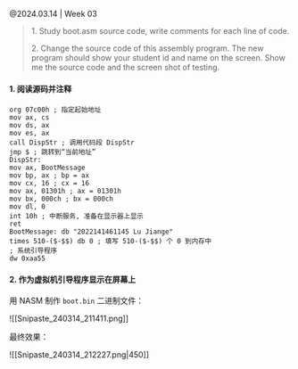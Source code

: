 @2024.03.14 | Week 03

> 1\. Study boot.asm source code, write comments for each line of code.
> 
> 2\. Change the source code of this assembly program. The new program should show your student id and name on the screen. Show me the source code and the screen shot of testing.

#### 1. 阅读源码并注释

```asmatmel
org 07c00h ; 指定起始地址
mov ax, cs
mov ds, ax
mov es, ax
call DispStr ; 调用代码段 DispStr
jmp $ ; 跳转到“当前地址”
DispStr:
mov ax, BootMessage
mov bp, ax ; bp = ax
mov cx, 16 ; cx = 16
mov ax, 01301h ; ax = 01301h
mov bx, 000ch ; bx = 000ch
mov dl, 0
int 10h ; 中断服务, 准备在显示器上显示
ret
BootMessage: db "2022141461145 Lu Jiange"
times 510-($-$$) db 0 ; 填写 510-($-$$) 个 0 到内存中
; 系统引导程序
dw 0xaa55
```

#### 2. 作为虚拟机引导程序显示在屏幕上

用 NASM 制作 `boot.bin` 二进制文件：

![[Snipaste_240314_211411.png]]

最终效果：

![[Snipaste_240314_212227.png|450]]